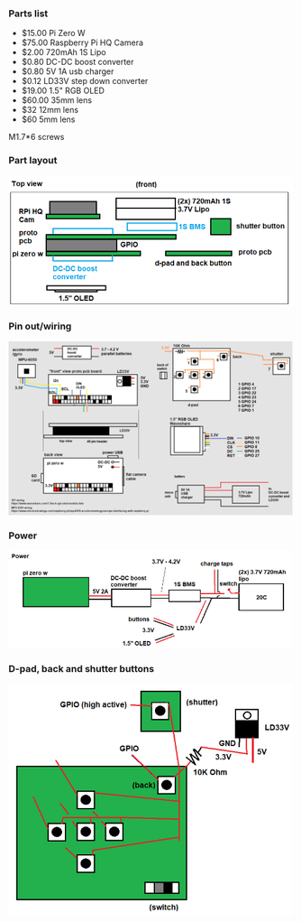 ### Parts list

- $15.00 Pi Zero W
- $75.00 Raspberry Pi HQ Camera
- $2.00 720mAh 1S Lipo
- $0.80 DC-DC boost converter
- $0.80 5V 1A usb charger
- $0.12 LD33V step down converter
- $19.00 1.5" RGB OLED
- $60.00 35mm lens
- $32 12mm lens
- $60 5mm lens

M1.7*6 screws

### Part layout

<img src="./part-layout.png"/>

### Pin out/wiring

<img src="./wiring.png"/>

### Power

<img src="./power.png"/>

### D-pad, back and shutter buttons

<img src="./buttons.png"/>
